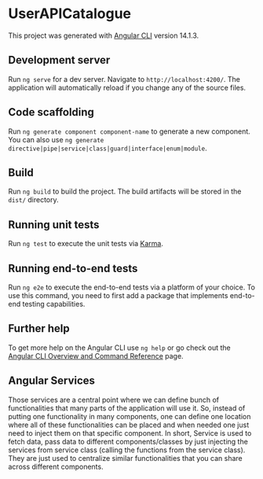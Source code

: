 # UserAPICatalogue

This project was generated with [Angular CLI](https://github.com/angular/angular-cli) version 14.1.3.

## Development server

Run `ng serve` for a dev server. Navigate to `http://localhost:4200/`. The application will automatically reload if you change any of the source files.

## Code scaffolding

Run `ng generate component component-name` to generate a new component. You can also use `ng generate directive|pipe|service|class|guard|interface|enum|module`.

## Build

Run `ng build` to build the project. The build artifacts will be stored in the `dist/` directory.

## Running unit tests

Run `ng test` to execute the unit tests via [Karma](https://karma-runner.github.io).

## Running end-to-end tests

Run `ng e2e` to execute the end-to-end tests via a platform of your choice. To use this command, you need to first add a package that implements end-to-end testing capabilities.

## Further help

To get more help on the Angular CLI use `ng help` or go check out the [Angular CLI Overview and Command Reference](https://angular.io/cli) page.


## Angular Services
Those services are a central point where we can define bunch of functionalities that many parts of the application will use it. So, instead of putting one functionality in many components, one can define one location where  all of these functionalities can be placed and when needed one just need to inject them on that specific component. In short, Service is used to fetch data, pass data to different components/classes by just injecting the services from service class  (calling the functions from the service class). They are just used to centralize similar functionalities that you can share across different components.

